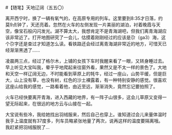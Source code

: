 #【随笔】天地辽阔（五五〇）

离开西宁时，换了一辆有氧气的，在高原专用的列车。这里要到8:35才日落，约莫9点钟了，天还亮着。忽然在火车的左侧发现一片美丽的湖泊，衬着晚霞与天空，像宝石般闪闪发光。湖不算太大，我想肯定不是青海湖吧，但我们离青海湖应该非常近了。打开地图研究了一会儿，估摸着刚刚经过的应该是尕（ga3）海，这个尕字还是查过才知道怎么读。看铁路还会经过离青海湖非常近的地方，可惜天已经渐渐黑透了……

凌晨两三点，经过了格尔木，上铺的女孩下车时我醒来看了一眼，又转身睡过去。
早上听见大宝叫我，晕乎乎地爬起来往窗外看，果然又是不太一样的景色了。大地和天空一样辽阔无边，不时能看到草原上的牦牛，经过一座山，山势平缓，但是巨大，山上没有草，也没有树，红色的沙土裸露着，有一种特别安静的感觉。很喜欢这座山给我的感觉，一路看着他，由近至远，渐渐消失，竟然忘记要拍照了。

火车已经快要离开青海，进入西藏的地界，有一阵子山很多，这会儿草原又变得一望无际起来，在很远的地方云与山接在一起。

大宝说有些冷，我给她找出羽绒服来，然后自己也穿上。谁知道过会儿来量体温时我手上温度就有37度多，列车员略紧张地量了两次，说再这样的温度要隔离哦。我赶紧把羽绒服脱了…